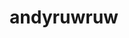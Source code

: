 ---
title: andyruwruw
github: https://github.com/andyruwruw
mode: dark
transition: 3s
archetype:
- Innovative
- Editor’s Choice
- Dynamic
---